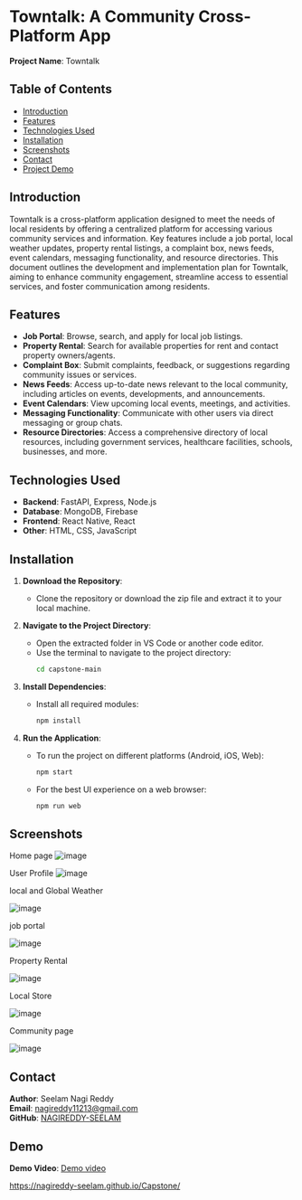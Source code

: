 
# Towntalk: A Community Cross-Platform App

**Project Name**: Towntalk

## Table of Contents

- [Introduction](#introduction)
- [Features](#features)
- [Technologies Used](#technologies-used)
- [Installation](#installation)
- [Screenshots](#screenshots)
- [Contact](#contact)
- [Project Demo](#Demo)


## Introduction

Towntalk is a cross-platform application designed to meet the needs of local residents by offering a centralized platform for accessing various community services and information. Key features include a job portal, local weather updates, property rental listings, a complaint box, news feeds, event calendars, messaging functionality, and resource directories. This document outlines the development and implementation plan for Towntalk, aiming to enhance community engagement, streamline access to essential services, and foster communication among residents.

## Features

- **Job Portal**: Browse, search, and apply for local job listings.
- **Property Rental**: Search for available properties for rent and contact property owners/agents.
- **Complaint Box**: Submit complaints, feedback, or suggestions regarding community issues or services.
- **News Feeds**: Access up-to-date news relevant to the local community, including articles on events, developments, and announcements.
- **Event Calendars**: View upcoming local events, meetings, and activities.
- **Messaging Functionality**: Communicate with other users via direct messaging or group chats.
- **Resource Directories**: Access a comprehensive directory of local resources, including government services, healthcare facilities, schools, businesses, and more.

## Technologies Used

- **Backend**: FastAPI, Express, Node.js
- **Database**: MongoDB, Firebase
- **Frontend**: React Native, React
- **Other**: HTML, CSS, JavaScript

## Installation

1. **Download the Repository**:
   - Clone the repository or download the zip file and extract it to your local machine.

2. **Navigate to the Project Directory**:
   - Open the extracted folder in VS Code or another code editor.
   - Use the terminal to navigate to the project directory:
     ```bash
     cd capstone-main
     ```

3. **Install Dependencies**:
   - Install all required modules:
     ```bash
     npm install
     ```

4. **Run the Application**:
   - To run the project on different platforms (Android, iOS, Web):
     ```bash
     npm start
     ```
   - For the best UI experience on a web browser:
     ```bash
     npm run web
     ```

## Screenshots
Home page
![image](https://github.com/user-attachments/assets/c732507f-03f6-4725-b32b-3fbab46a1058)

User Profile
![image](https://github.com/user-attachments/assets/3d2620ee-ca51-4da1-a166-b13851b24deb)

local and Global Weather

![image](https://github.com/user-attachments/assets/b1a0a22f-d701-47c5-a8ee-1909c1ccd112)

job portal

![image](https://github.com/user-attachments/assets/561bfab8-5528-453e-a122-29a5a423e631)

Property Rental

![image](https://github.com/user-attachments/assets/d2ea2180-d74e-4bbb-a749-4d6b4424cd49)

Local Store

![image](https://github.com/user-attachments/assets/8dd64931-5730-476f-b353-6bf0f085c277)


Community page

![image](https://github.com/user-attachments/assets/cdc81531-d62c-4a0b-b0dc-8a6dc0693850)








## Contact

**Author**: Seelam Nagi Reddy  
**Email**: [nagireddy11213@gmail.com](mailto:nagireddy11213@gmail.com)  
**GitHub**: [NAGIREDDY-SEELAM](https://github.com/NAGIREDDY-SEELAM)




## Demo

**Demo Video**: [Demo video](https://drive.google.com/file/d/1AZrY6WUTRDTJiOO_DFkWAxUyOHJU69O5/view?usp=sharing)





https://nagireddy-seelam.github.io/Capstone/
